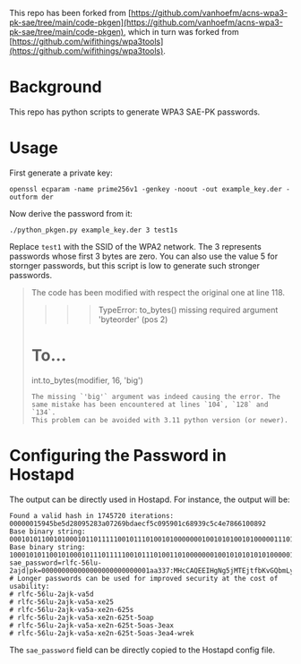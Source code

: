 This repo has been forked from [https://github.com/vanhoefm/acns-wpa3-pk-sae/tree/main/code-pkgen](https://github.com/vanhoefm/acns-wpa3-pk-sae/tree/main/code-pkgen), which in turn was forked from [https://github.com/wifithings/wpa3tools](https://github.com/wifithings/wpa3tools).

# Background

This repo has python scripts to generate WPA3 SAE-PK passwords.

# Usage

First generate a private key:

```
openssl ecparam -name prime256v1 -genkey -noout -out example_key.der -outform der
```

Now derive the password from it:

```
./python_pkgen.py example_key.der 3 test1s
```

Replace `test1` with the SSID of the WPA2 network. The 3 represents passwords whose first 3 bytes are zero. You can also use the value 5 for stornger passwords, but this script is low to generate such stronger passwords.

> The code has been modified with respect the original one at line 118.
> >>> TypeError: to_bytes() missing required argument 'byteorder' (pos 2)
>
> # To...
> int.to_bytes(modifier, 16, 'big')
> ```
> The missing `'big'` argument was indeed causing the error. The same mistake has been encountered at lines `104`, `128` and `134`.
> This problem can be avoided with 3.11 python version (or newer).


# Configuring the Password in Hostapd

The output can be directly used in Hostapd. For instance, the output will be:

```
Found a valid hash in 1745720 iterations: 00000015945be5d28095283a07269bdaecf5c095901c68939c5c4e7866100892
Base binary string:  000101011001010001011011111001011101001010000000100101010010100000111010000001110010011010011011110110101110110011110101110000001001010110010000000111000110100010010011100111000101110001001110011110000110011000010000000010001001001
Base binary string: 1000101011001010001011101111100101110100110100000001001010101010100000111010000010111001001101001101111101101011101100111110101110000001001011011001000000011100101101000100100111001111000101110001001111001111000011001100100100000000100010011001
sae_password=rlfc-56lu-2ajd|pk=000000000000000000000000001aa337:MHcCAQEEIHgNg5jMTEjtfbKvGQbmLy/fsKBbb82+jqCXTfZTt9OLoAoGCCqGSM49AwEHoUQDQgAE4lnQIAr+ExiVadrg6KrAFkW/BTOSrnL2DuMmZikiRfWG46qY1gMdaxFaxXzYZcPWeOtDnSUSMSdIafAB0y9HKg==
# Longer passwords can be used for improved security at the cost of usability:
# rlfc-56lu-2ajk-va5d
# rlfc-56lu-2ajk-va5a-xe25
# rlfc-56lu-2ajk-va5a-xe2n-625s
# rlfc-56lu-2ajk-va5a-xe2n-625t-5oap
# rlfc-56lu-2ajk-va5a-xe2n-625t-5oas-3eax
# rlfc-56lu-2ajk-va5a-xe2n-625t-5oas-3ea4-wrek
```

The `sae_password` field can be directly copied to the Hostapd config file.
